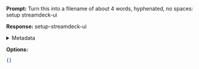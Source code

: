 **Prompt:**
Turn this into a filename of about 4 words, hyphenated, no spaces: setup streamdeck-ui

**Response:**
setup-streamdeck-ui

<details><summary>Metadata</summary>

- Duration: 1028 ms
- Datetime: 2023-08-06T18:09:54.824033
- Model: gpt-3.5-turbo-0613

</details>

**Options:**
```json
{}
```

